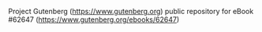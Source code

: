 Project Gutenberg (https://www.gutenberg.org) public repository for eBook #62647 (https://www.gutenberg.org/ebooks/62647)

